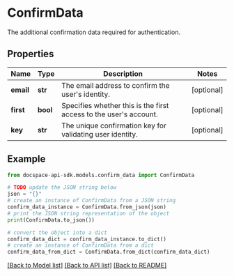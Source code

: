 # ConfirmData
The additional confirmation data required for authentication.

## Properties

Name | Type | Description | Notes
------------ | ------------- | ------------- | -------------
**email** | **str** | The email address to confirm the user&#39;s identity. | [optional] 
**first** | **bool** | Specifies whether this is the first access to the user&#39;s account. | [optional] 
**key** | **str** | The unique confirmation key for validating user identity. | [optional] 

## Example

```python
from docspace-api-sdk.models.confirm_data import ConfirmData

# TODO update the JSON string below
json = "{}"
# create an instance of ConfirmData from a JSON string
confirm_data_instance = ConfirmData.from_json(json)
# print the JSON string representation of the object
print(ConfirmData.to_json())

# convert the object into a dict
confirm_data_dict = confirm_data_instance.to_dict()
# create an instance of ConfirmData from a dict
confirm_data_from_dict = ConfirmData.from_dict(confirm_data_dict)
```
[[Back to Model list]](../README.md#documentation-for-models) [[Back to API list]](../README.md#documentation-for-api-endpoints) [[Back to README]](../README.md)


